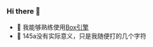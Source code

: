 ### Hi there 👋

- 🌱 我能够熟练使用[Box引擎](https://dao3.fun/)
- 💬 145a没有实际意义，只是我随便打的几个字符

<!--
我小时候梦想制作一个叫HPLA的软件
-->
<!--
**54145a/54145a** is a ✨ _special_ ✨ repository because its `README.md` (this file) appears on your GitHub profile.

Here are some ideas to get you started:

- 🔭 I’m currently working on ...
- 🌱 I’m currently learning ...
- 👯 I’m looking to collaborate on ...
- 🤔 I’m looking for help with ...
- 💬 Ask me about ...
- 📫 How to reach me: ...
- 😄 Pronouns: ...
- ⚡ Fun fact: ...
-->
